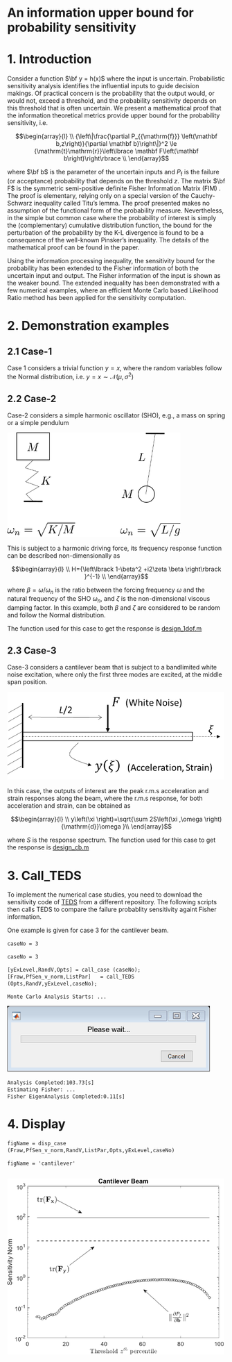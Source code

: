 # An information upper bound for probability sensitivity 
# 1. Introduction 


Consider a function $\bf y = h(x)$ where the input is uncertain. Probabilistic sensitivity analysis identifies the influential inputs to guide decision makings. Of practical concern is the probability that the output would, or would not, exceed a threshold, and the probability sensitivity depends on this threshold that is often uncertain. We present a mathematical proof that the information theoretical metrics provide upper bound for the probability sensitivity, i.e. 



$$\begin{array}{l}
\\
{\left\|\frac{\partial P_{{\mathrm{f}}} \left(\mathbf b,z\right)}{\partial \mathbf b}\right\|}^2 \le {\mathrm{t}\mathrm{r}}\left\lbrace \mathbf F\left(\mathbf b\right)\right\rbrace \\
\end{array}$$



where $\bf b$ is the parameter of the uncertain inputs and $P_\text{f}$ is the failure (or acceptance) probability that depends on the threshold $z$. The matrix $\bf F$ is the symmetric semi-positive definite Fisher Information Matrix (FIM) . The proof is elementary, relying only on a special version of the Cauchy-Schwarz inequality called Titu’s lemma. The proof presented makes no assumption of the functional form of the probability measure. Nevertheless, in the simple but common case where the probability of interest is simply the (complementary) cumulative distribution function, the bound for the perturbation of the probability by the K-L divergence is found to be a consequence of the well-known Pinsker’s inequality. The details of the mathematical proof can be found in the paper. 

Using the information processing inequality, the sensitivity bound for the probability has been extended to the Fisher information of both the uncertain input and output. The Fisher information of the input is shown as the weaker bound. The extended inequality has been demonstrated with a few numerical examples, where an efficient Monte Carlo based Likelihood Ratio method has been applied for the sensitivity computation. 

# 2. Demonstration examples 
  
## 2.1 Case-1 

Case 1 considers a trivial function $y=x$, where the random variables follow the Normal distribution, i.e. $y=x \sim \mathcal{N}(\mu,\sigma^2)$


## 2.2 Case-2


Case-2 considers a simple harmonic oscillator (SHO), e.g., a mass on spring or a simple pendulum




<img src= "docs/callCases_images/image_0.png" width = "400">




This is subject to a harmonic driving force, its frequency response function can be described non-dimensionally as 



$$\begin{array}{l}
\\
H={\left\lbrack 1-\beta^2 +i2\zeta \beta \right\rbrack }^{-1} \\
\end{array}$$



where $\beta = \omega/\omega_n$ is the ratio between the forcing frequency $\omega$ and the natural frequency of the SHO $\omega_n$, and $\zeta$ is the non-dimensional viscous damping factor. In this example, both $\beta$ and $\zeta$ are considered to be random and follow the Normal distribution.  

The function used for this case to get the response is [design_1dof.m](/code/design_1dof.m)


## 2.3 Case-3


Case-3 considers a cantilever beam that is subject to a bandlimited white noise excitation, where only the first three modes are excited, at the middle span position. 




<img src="docs/callCases_images/image_1.png" width="500">




In this case, the outputs of interest are the peak r.m.s acceleration and strain responses along the beam, where the r.m.s response, for both acceleration and strain, can be obtained as 



$$\begin{array}{l}
\\
y\left(\xi \right)=\sqrt{\sum 2S\left(\xi ,\omega \right){\mathrm{d}}\omega }\\
\end{array}$$



where $S$ is the response spectrum. The function used for this case to get the response is [design_cb.m](/code/design_cb.m)


# 3. Call_TEDS
To implement the numerical case studies, you need to download the sensitivity code of [TEDS](/../../../../longitude-jyang/TEDS-ToolboxEngineeringDesignSensitivity) from a different repository. The following scripts then calls TEDS to compare the failure probablity sensitivity againt Fisher information. 

One example is given for case 3 for the cantilever beam. 

```matlab:Code
caseNo = 3
```


```text:Output
caseNo = 3
```


```matlab:Code
[yExLevel,RandV,Opts] = call_case (caseNo); 
[Fraw,PfSen_v_norm,ListPar]   = call_TEDS (Opts,RandV,yExLevel,caseNo);
```


```text:Output
Monte Carlo Analysis Starts: ...
```


![figure_0.png](docs/callCases_images/figure_0.png)


```text:Output
Analysis Completed:103.73[s]
Estimating Fisher: ...
Fisher EigenAnalysis Completed:0.11[s]
```

# 4. Display

```matlab:Code
figName = disp_case (Fraw,PfSen_v_norm,RandV,ListPar,Opts,yExLevel,caseNo)
```


```text:Output
figName = 'cantilever'
```


```matlab:Code
```


<img src="docs/callCases_images/cantilever.png" width="500">

